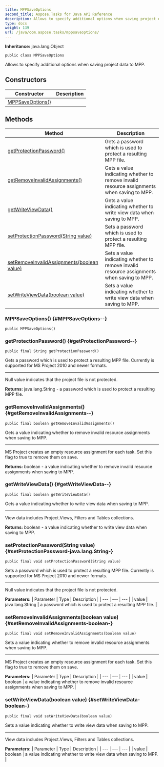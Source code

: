 ```yaml
---
title: MPPSaveOptions
second_title: Aspose.Tasks for Java API Reference
description: Allows to specify additional options when saving project data to MPP.
type: docs
weight: 139
url: /java/com.aspose.tasks/mppsaveoptions/
---
```


**Inheritance:**
java.lang.Object
```
public class MPPSaveOptions
```

Allows to specify additional options when saving project data to MPP.
## Constructors

| Constructor | Description |
| --- | --- |
| [MPPSaveOptions()](#MPPSaveOptions--) |  |
## Methods

| Method | Description |
| --- | --- |
| [getProtectionPassword()](#getProtectionPassword--) | Gets a password which is used to protect a resulting MPP file. |
| [getRemoveInvalidAssignments()](#getRemoveInvalidAssignments--) | Gets a value indicating whether to remove invalid resource assignments when saving to MPP. |
| [getWriteViewData()](#getWriteViewData--) | Gets a value indicating whether to write view data when saving to MPP. |
| [setProtectionPassword(String value)](#setProtectionPassword-java.lang.String-) | Sets a password which is used to protect a resulting MPP file. |
| [setRemoveInvalidAssignments(boolean value)](#setRemoveInvalidAssignments-boolean-) | Sets a value indicating whether to remove invalid resource assignments when saving to MPP. |
| [setWriteViewData(boolean value)](#setWriteViewData-boolean-) | Sets a value indicating whether to write view data when saving to MPP. |
### MPPSaveOptions() {#MPPSaveOptions--}
```
public MPPSaveOptions()
```


### getProtectionPassword() {#getProtectionPassword--}
```
public final String getProtectionPassword()
```


Gets a password which is used to protect a resulting MPP file. Currently is supported for MS Project 2010 and newer formats.

--------------------

Null value indicates that the project file is not protected.

**Returns:**
java.lang.String - a password which is used to protect a resulting MPP file.
### getRemoveInvalidAssignments() {#getRemoveInvalidAssignments--}
```
public final boolean getRemoveInvalidAssignments()
```


Gets a value indicating whether to remove invalid resource assignments when saving to MPP.

--------------------

MS Project creates an empty resource assignment for each task. Set this flag to true to remove them on save.

**Returns:**
boolean - a value indicating whether to remove invalid resource assignments when saving to MPP.
### getWriteViewData() {#getWriteViewData--}
```
public final boolean getWriteViewData()
```


Gets a value indicating whether to write view data when saving to MPP.

--------------------

View data includes Project.Views, Filters and Tables collections.

**Returns:**
boolean - a value indicating whether to write view data when saving to MPP.
### setProtectionPassword(String value) {#setProtectionPassword-java.lang.String-}
```
public final void setProtectionPassword(String value)
```


Sets a password which is used to protect a resulting MPP file. Currently is supported for MS Project 2010 and newer formats.

--------------------

Null value indicates that the project file is not protected.

**Parameters:**
| Parameter | Type | Description |
| --- | --- | --- |
| value | java.lang.String | a password which is used to protect a resulting MPP file. |

### setRemoveInvalidAssignments(boolean value) {#setRemoveInvalidAssignments-boolean-}
```
public final void setRemoveInvalidAssignments(boolean value)
```


Sets a value indicating whether to remove invalid resource assignments when saving to MPP.

--------------------

MS Project creates an empty resource assignment for each task. Set this flag to true to remove them on save.

**Parameters:**
| Parameter | Type | Description |
| --- | --- | --- |
| value | boolean | a value indicating whether to remove invalid resource assignments when saving to MPP. |

### setWriteViewData(boolean value) {#setWriteViewData-boolean-}
```
public final void setWriteViewData(boolean value)
```


Sets a value indicating whether to write view data when saving to MPP.

--------------------

View data includes Project.Views, Filters and Tables collections.

**Parameters:**
| Parameter | Type | Description |
| --- | --- | --- |
| value | boolean | a value indicating whether to write view data when saving to MPP. |


